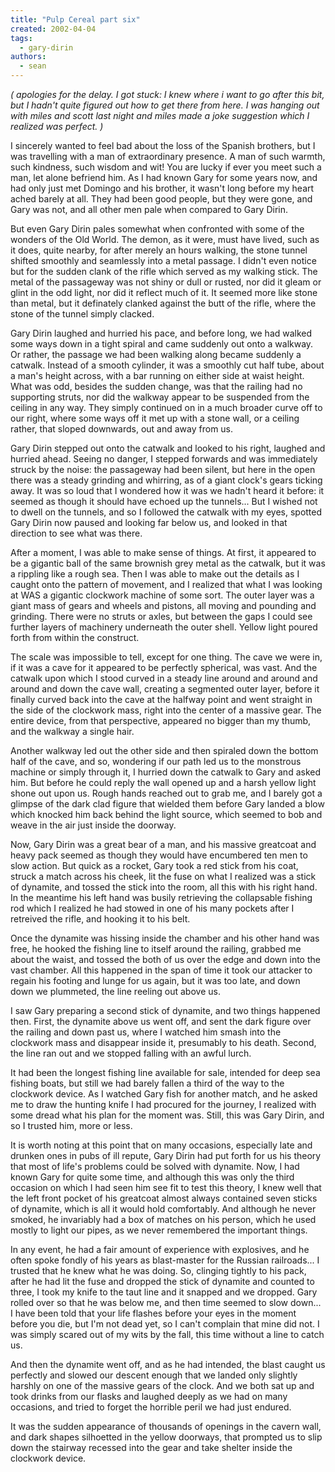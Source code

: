 ```yaml
---
title: "Pulp Cereal part six"
created: 2002-04-04
tags: 
  - gary-dirin
authors: 
  - sean
---
```


_( apologies for the delay. I got stuck: I knew where i want to go after this bit, but I hadn't quite figured out how to get there from here. I was hanging out with miles and scott last night and miles made a joke suggestion which I realized was perfect. )_

I sincerely wanted to feel bad about the loss of the Spanish brothers, but I was travelling with a man of extraordinary presence. A man of such warmth, such kindness, such wisdom and wit! You are lucky if ever you meet such a man, let alone befriend him. As I had known Gary for some years now, and had only just met Domingo and his brother, it wasn't long before my heart ached barely at all. They had been good people, but they were gone, and Gary was not, and all other men pale when compared to Gary Dirin.

But even Gary Dirin pales somewhat when confronted with some of the wonders of the Old World. The demon, as it were, must have lived, such as it does, quite nearby, for after merely an hours walking, the stone tunnel shifted smoothly and seamlessly into a metal passage. I didn't even notice but for the sudden clank of the rifle which served as my walking stick. The metal of the passageway was not shiny or dull or rusted, nor did it gleam or glint in the odd light, nor did it reflect much of it. It seemed more like stone than metal, but it definately clanked against the butt of the rifle, where the stone of the tunnel simply clacked.

Gary Dirin laughed and hurried his pace, and before long, we had walked some ways down in a tight spiral and came suddenly out onto a walkway. Or rather, the passage we had been walking along became suddenly a catwalk. Instead of a smooth cylinder, it was a smoothly cut half tube, about a man's height across, with a bar running on either side at waist height. What was odd, besides the sudden change, was that the railing had no supporting struts, nor did the walkway appear to be suspended from the ceiling in any way. They simply continued on in a much broader curve off to our right, where some ways off it met up with a stone wall, or a ceiling rather, that sloped downwards, out and away from us.

Gary Dirin stepped out onto the catwalk and looked to his right, laughed and hurried ahead. Seeing no danger, I stepped forwards and was immediately struck by the noise: the passageway had been silent, but here in the open there was a steady grinding and whirring, as of a giant clock's gears ticking away. It was so loud that I wondered how it was we hadn't heard it before: it seemed as though it should have echoed up the tunnels... But I wished not to dwell on the tunnels, and so I followed the catwalk with my eyes, spotted Gary Dirin now paused and looking far below us, and looked in that direction to see what was there.

After a moment, I was able to make sense of things. At first, it appeared to be a gigantic ball of the same brownish grey metal as the catwalk, but it was a rippling like a rough sea. Then I was able to make out the details as I caught onto the pattern of movement, and I realized that what I was looking at WAS a gigantic clockwork machine of some sort. The outer layer was a giant mass of gears and wheels and pistons, all moving and pounding and grinding. There were no struts or axles, but between the gaps I could see further layers of machinery underneath the outer shell. Yellow light poured forth from within the construct.

The scale was impossible to tell, except for one thing. The cave we were in, if it was a cave for it appeared to be perfectly spherical, was vast. And the catwalk upon which I stood curved in a steady line around and around and around and down the cave wall, creating a segmented outer layer, before it finally curved back into the cave at the halfway point and went straight in the side of the clockwork mass, right into the center of a massive gear. The entire device, from that perspective, appeared no bigger than my thumb, and the walkway a single hair.

Another walkway led out the other side and then spiraled down the bottom half of the cave, and so, wondering if our path led us to the monstrous machine or simply through it, I hurried down the catwalk to Gary and asked him. But before he could reply the wall opened up and a harsh yellow light shone out upon us. Rough hands reached out to grab me, and I barely got a glimpse of the dark clad figure that wielded them before Gary landed a blow which knocked him back behind the light source, which seemed to bob and weave in the air just inside the doorway.

Now, Gary Dirin was a great bear of a man, and his massive greatcoat and heavy pack seemed as though they would have encumbered ten men to slow action. But quick as a rocket, Gary took a red stick from his coat, struck a match across his cheek, lit the fuse on what I realized was a stick of dynamite, and tossed the stick into the room, all this with his right hand. In the meantime his left hand was busily retrieving the collapsable fishing rod which I realized he had stowed in one of his many pockets after I retreived the rifle, and hooking it to his belt.

Once the dynamite was hissing inside the chamber and his other hand was free, he hooked the fishing line to itself around the railing, grabbed me about the waist, and tossed the both of us over the edge and down into the vast chamber. All this happened in the span of time it took our attacker to regain his footing and lunge for us again, but it was too late, and down down we plummeted, the line reeling out above us.

I saw Gary preparing a second stick of dynamite, and two things happened then. First, the dynamite above us went off, and sent the dark figure over the railing and down past us, where I watched him smash into the clockwork mass and disappear inside it, presumably to his death. Second, the line ran out and we stopped falling with an awful lurch.

It had been the longest fishing line available for sale, intended for deep sea fishing boats, but still we had barely fallen a third of the way to the clockwork device. As I watched Gary fish for another match, and he asked me to draw the hunting knife I had procured for the journey, I realized with some dread what his plan for the moment was. Still, this was Gary Dirin, and so I trusted him, more or less.

It is worth noting at this point that on many occasions, especially late and drunken ones in pubs of ill repute, Gary Dirin had put forth for us his theory that most of life's problems could be solved with dynamite. Now, I had known Gary for quite some time, and although this was only the third occasion on which I had seen him see fit to test this theory, I knew well that the left front pocket of his greatcoat almost always contained seven sticks of dynamite, which is all it would hold comfortably. And although he never smoked, he invariably had a box of matches on his person, which he used mostly to light our pipes, as we never remembered the important things.

In any event, he had a fair amount of experience with explosives, and he often spoke fondly of his years as blast-master for the Russian railroads... I trusted that he knew what he was doing. So, clinging tightly to his pack, after he had lit the fuse and dropped the stick of dynamite and counted to three, I took my knife to the taut line and it snapped and we dropped. Gary rolled over so that he was below me, and then time seemed to slow down... I have been told that your life flashes before your eyes in the moment before you die, but I'm not dead yet, so I can't complain that mine did not. I was simply scared out of my wits by the fall, this time without a line to catch us.

And then the dynamite went off, and as he had intended, the blast caught us perfectly and slowed our descent enough that we landed only slightly harshly on one of the massive gears of the clock. And we both sat up and took drinks from our flasks and laughed deeply as we had on many occasions, and tried to forget the horrible peril we had just endured.

It was the sudden appearance of thousands of openings in the cavern wall, and dark shapes silhoetted in the yellow doorways, that prompted us to slip down the stairway recessed into the gear and take shelter inside the clockwork device.

